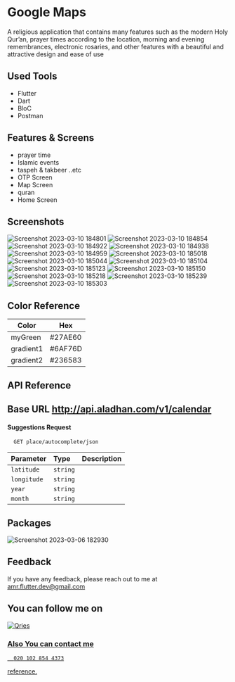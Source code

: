 # Google Maps
A religious application that contains many features such as the modern Holy
Qur’an, prayer times according to the location, morning and evening
remembrances, electronic rosaries, and other features with a beautiful and
attractive design and ease of use

## Used Tools
- Flutter  
- Dart
- BloC
- Postman



## Features & Screens
- prayer time
- Islamic events
- taspeh & takbeer ..etc
- OTP Screen
- Map Screen
- quran
- Home  Screen

## Screenshots
![Screenshot 2023-03-10 184801](https://user-images.githubusercontent.com/94804979/224375692-86ab5c56-7695-4676-9e51-2e521032e06c.png)
![Screenshot 2023-03-10 184854](https://user-images.githubusercontent.com/94804979/224375733-64d12a6e-5ead-460e-93fa-20e1414d88a0.png)
![Screenshot 2023-03-10 184922](https://user-images.githubusercontent.com/94804979/224375768-62a3a312-f3fe-4f55-9c10-4fba6cd58c5b.png)
![Screenshot 2023-03-10 184938](https://user-images.githubusercontent.com/94804979/224375786-b6633b9c-cc03-4cbc-9d4c-47d91bd552e8.png)
![Screenshot 2023-03-10 184959](https://user-images.githubusercontent.com/94804979/224375871-89756e6d-fe65-4b0a-a71c-60fe5cb74b25.png)
![Screenshot 2023-03-10 185018](https://user-images.githubusercontent.com/94804979/224375898-75ac1cd4-2131-4eaf-a676-bf64b11c314e.png)
![Screenshot 2023-03-10 185044](https://user-images.githubusercontent.com/94804979/224375951-e49b1187-2c22-4bea-8bc8-8149bdf5c931.png)
![Screenshot 2023-03-10 185104](https://user-images.githubusercontent.com/94804979/224375973-f8084bbd-be68-4944-b8b2-e2892e45f7d1.png)
![Screenshot 2023-03-10 185123](https://user-images.githubusercontent.com/94804979/224376003-4bd11aa9-612a-4a53-8cb8-47258073ae48.png)
![Screenshot 2023-03-10 185150](https://user-images.githubusercontent.com/94804979/224376026-0fa24e6e-8dd5-475c-a934-1805b5247cb6.png)
![Screenshot 2023-03-10 185218](https://user-images.githubusercontent.com/94804979/224376053-8dc7009c-5f99-4d7a-849c-a87e568e7c91.png)
![Screenshot 2023-03-10 185239](https://user-images.githubusercontent.com/94804979/224376084-23c12e06-3671-4fbd-8af1-702f58680234.png)
![Screenshot 2023-03-10 185303](https://user-images.githubusercontent.com/94804979/224376107-6b6458ef-109d-4aab-af80-63f53f178a77.png)








## Color Reference

| Color             |Hex                                                                |
| ----------------- | ------------------------------------------------------------------ |
| myGreen | #27AE60|
| gradient1 | #6AF76D |
| gradient2 | #236583 |



## API Reference 
## Base URL http://api.aladhan.com/v1/calendar


#### Suggestions Request

```http
  GET place/autocomplete/json 
```

| Parameter | Type     | Description                |
| :-------- | :------- | :------------------------- |
| `latitude` | `string` |  
| `longitude` | `string` | 
| `year` | `string` | 
| `month` | `string` | 


## Packages
![Screenshot 2023-03-06 182930](https://user-images.githubusercontent.com/94804979/223171627-5e3a8242-3318-484b-b12b-fe689d6da7bd.png)





## Feedback
If you have any feedback, please reach out to me at amr.flutter.dev@gmail.com

## You can follow me on 
<a href="https://www.linkedin.com/in/amr-hussein-51a141220/">
         <img alt="Qries" src="https://img.shields.io/badge/LinkedIn-0077B5?style=for-the-badge&logo=linkedin&logoColor=white"
         >
         
    
### Also You can contact  me 
```http
  020 102 854 4373
```

reference.
